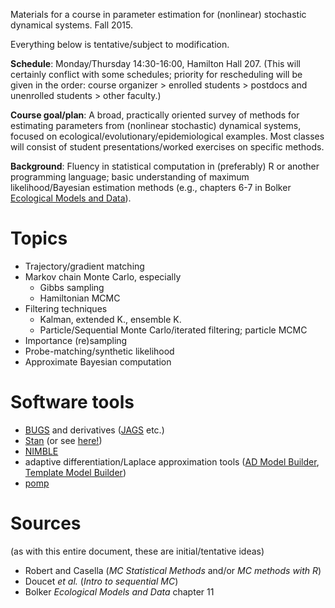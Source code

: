 Materials for a course in parameter estimation for (nonlinear) stochastic dynamical systems.   Fall 2015.

Everything below is tentative/subject to modification.

**Schedule**: Monday/Thursday 14:30-16:00, Hamilton Hall 207.  (This will certainly conflict with some schedules; priority for rescheduling will be given in the order: course organizer > enrolled students > postdocs and unenrolled students > other faculty.)

**Course goal/plan**: A broad, practically oriented survey of methods for estimating parameters from (nonlinear stochastic) dynamical systems, focused on ecological/evolutionary/epidemiological examples. Most classes will consist of student presentations/worked exercises on specific methods.

**Background**: Fluency in statistical computation in (preferably) R or another programming language; basic understanding of maximum likelihood/Bayesian estimation methods (e.g., chapters 6-7 in Bolker [Ecological Models and Data](http://ms.mcmaster.ca/~bolker/emdbook/)).

Topics
==========

* Trajectory/gradient matching
* Markov chain Monte Carlo, especially
   * Gibbs sampling
   * Hamiltonian MCMC
* Filtering techniques
   * Kalman, extended K., ensemble K.
   * Particle/Sequential Monte Carlo/iterated filtering; particle MCMC
* Importance (re)sampling
* Probe-matching/synthetic likelihood
* Approximate Bayesian computation

Software tools
============

* [BUGS](http://www.mrc-bsu.cam.ac.uk/software/bugs/) and derivatives ([JAGS](http://mcmc-jags.sourceforge.net/) etc.)
* [Stan](mc-stan.org) (or see [here!](https://www.youtube.com/watch?v=pWow8Qe1snQ))
* [NIMBLE](http://r-nimble.org/)
* adaptive differentiation/Laplace approximation tools ([AD Model Builder](http://www.admb-project.org/), [Template Model Builder](https://github.com/kaskr/adcomp))
* [pomp](http://kingaa.github.io/pomp/)


Sources
===========

(as with this entire document, these are initial/tentative ideas)

* Robert and Casella (*MC Statistical Methods* and/or *MC methods with R*)
* Doucet *et al.* (*Intro to sequential MC*)
* Bolker *Ecological Models and Data* chapter 11
